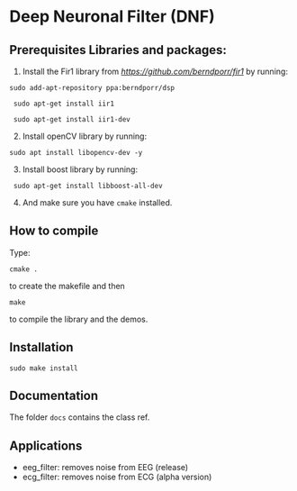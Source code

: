 # Deep Neuronal Filter (DNF)

## Prerequisites Libraries and packages:
1) Install the Fir1 library from _https://github.com/berndporr/fir1_ by running:

` sudo add-apt-repository ppa:berndporr/dsp `

` sudo apt-get install iir1` 

` sudo apt-get install iir1-dev`

2) Install openCV library by running:

` sudo apt install libopencv-dev -y `

3) Install boost library by running:

` sudo apt-get install libboost-all-dev`

4) And make sure you have ` cmake ` installed.

## How to compile

Type:

```
cmake .
```
to create the makefile and then

```
make
```
to compile the library and the demos.

## Installation

```
sudo make install
```

## Documentation

The folder `docs` contains the class ref.

## Applications

 - eeg_filter: removes noise from EEG (release)
 - ecg_filter: removes noise from ECG (alpha version)
